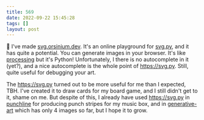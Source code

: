 ```yaml
---
title: 569
date: 2022-09-22 15:45:28
tags: []
layout: post
---
```


🐍 I've made [svg.orsinium.dev](https://svg.orsinium.dev/). It's an online playground for [svg.py](https://github.com/orsinium-labs/svg.py), and it has quite a potential. You can generate images in your browser. It's like [processing](https://processing.org/) but it's Python! Unfortunately, I there is no autocomplete in it (yet?), and a nice autocomplete is the whole point of <https://svg.py>. Still, quite useful for debugging your art.

The <https://svg.py> turned out to be more useful for me than I expected, TBH. I've created it to draw cards for my board game, and I still didn't get to it, shame on me. But despite of this, I already have used <https://svg.py> in [punchline](https://github.com/orsinium-labs/punchline) for producing punch stripes for my music box, and in [generative-art](https://github.com/orsinium-labs/generative-art) which has only 4 images so far, but I hope it to grow.
